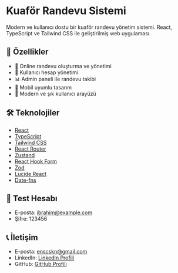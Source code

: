 # Kuaför Randevu Sistemi

Modern ve kullanıcı dostu bir kuaför randevu yönetim sistemi. React, TypeScript ve Tailwind CSS ile geliştirilmiş web uygulaması.

## 🚀 Özellikler

- 📅 Online randevu oluşturma ve yönetimi
- 👤 Kullanıcı hesap yönetimi
- 📊 Admin paneli ile randevu takibi
- 📱 Mobil uyumlu tasarım
- 🎨 Modern ve şık kullanıcı arayüzü

## 🛠️ Teknolojiler

- [React](https://reactjs.org/)
- [TypeScript](https://www.typescriptlang.org/)
- [Tailwind CSS](https://tailwindcss.com/)
- [React Router](https://reactrouter.com/)
- [Zustand](https://github.com/pmndrs/zustand)
- [React Hook Form](https://react-hook-form.com/)
- [Zod](https://github.com/colinhacks/zod)
- [Lucide React](https://lucide.dev/)
- [Date-fns](https://date-fns.org/)

## 🔑 Test Hesabı
- E-posta: ibrahim@example.com
- Şifre: 123456

## 📞 İletişim

- E-posta: enscskn@gmail.com
- LinkedIn: [LinkedIn Profili](https://www.linkedin.com/in/enscskn/)
- GitHub: [GitHub Profili](https://github.com/enscskn)